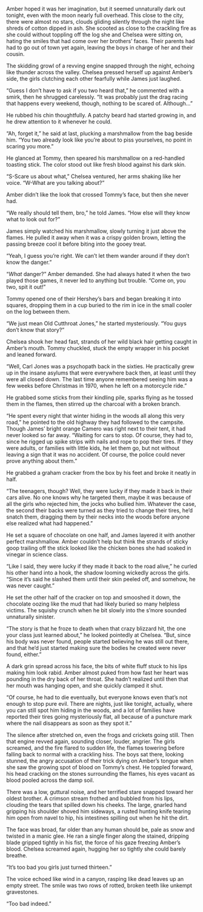  Amber hoped it was her imagination, but it seemed unnaturally dark out tonight, even with the moon nearly full overhead. This close to the city, there were almost no stars, clouds gliding silently through the night like shreds of cotton dipped in ash. She scooted as close to the crackling fire as she could without toppling off the log she and Chelsea were sitting on, hating the smiles that had come over her brothers’ faces. Their parents had had to go out of town yet again, leaving the boys in charge of her and their cousin.

The skidding growl of a revving engine snapped through the night, echoing like thunder across the valley. Chelsea pressed herself up against Amber’s side, the girls clutching each other fearfully while James just laughed.

“Guess I don’t have to ask if you two heard that,” he commented with a smirk, then he shrugged carelessly. “It was probably just the drag racing that happens every weekend, though, nothing to be scared of. Although…”

He rubbed his chin thoughtfully. A patchy beard had started growing in, and he drew attention to it whenever he could.

“Ah, forget it,” he said at last, plucking a marshmallow from the bag beside him. “You two already look like you’re about to piss yourselves, no point in scaring you more.”

He glanced at Tommy, then speared his marshmallow on a red-handled toasting stick. The color stood out like fresh blood against his dark skin.

“S-Scare us about what,” Chelsea ventured, her arms shaking like her voice. “W-What are you talking about?”

Amber didn’t like the look that crossed Tommy’s face, but then she never had.

“We really should tell them, bro,” he told James. “How else will they know what to look out for?”

James simply watched his marshmallow, slowly turning it just above the flames. He pulled it away when it was a crispy golden brown, letting the passing breeze cool it before biting into the gooey treat.

“Yeah, I guess you’re right. We can’t let them wander around if they don’t know the danger.”

“*What* danger?” Amber demanded. She had always hated it when the two played those games, it never led to anything but trouble. “Come on, you two, spit it out!”

Tommy opened one of their Hershey’s bars and began breaking it into squares, dropping them in a cup buried to the rim in ice in the small cooler on the log between them.

“We just mean Old Cutthroat Jones,” he started mysteriously. “You guys don’t know that story?”

Chelsea shook her head fast, strands of her wild black hair getting caught in Amber’s mouth. Tommy chuckled, stuck the empty wrapper in his pocket and leaned forward.

“Well, Carl Jones was a psychopath back in the sixties. He practically grew up in the insane asylums that were everywhere back then, at least until they were all closed down. The last time anyone remembered seeing him was a few weeks before Christmas in 1970, when he left on a motorcycle ride.”

He grabbed some sticks from their kindling pile, sparks flying as he tossed them in the flames, then stirred up the charcoal with a broken branch.

“He spent every night that winter hiding in the woods all along this very road,” he pointed to the old highway they had followed to the campsite. Though James’ bright orange Camero was right next to their tent, it had never looked so far away. “Waiting for cars to stop. Of course, they had to, since he rigged up spike strips with nails and rope to pop their tires. If they were adults, or families with little kids, he let them go, but not without leaving a sign that it was no accident. Of course, the police could never prove anything about them.”

He grabbed a graham cracker from the box by his feet and broke it neatly in half.

“The teenagers, though? Well, they were lucky if they made it back in their cars alive. No one knows why he targeted them, maybe it was because of all the girls who rejected him, the jocks who bullied him. Whatever the case, the second their backs were turned as they tried to change their tires, he’d snatch them, dragging them by their necks into the woods before anyone else realized what had happened.”

He set a square of chocolate on one half, and James layered it with another perfect marshmallow. Amber couldn’t help but think the strands of sticky goop trailing off the stick looked like the chicken bones she had soaked in vinegar in science class.

“Like I said, they were lucky if they made it back to the road alive,” he curled his other hand into a hook, the shadow looming wickedly across the girls. “Since it’s said he slashed them until their skin peeled off, and somehow, he was never caught.”

He set the other half of the cracker on top and smooshed it down, the chocolate oozing like the mud that had likely buried so many helpless victims. The squishy crunch when he bit slowly into the s’more sounded unnaturally sinister.

“The story is that he froze to death when that crazy blizzard hit, the one your class just learned about,” he looked pointedly at Chelsea. “But, since his body was never found, people started believing he was still out there, and that he’d just started making sure the bodies he created were never found, either.”

A dark grin spread across his face, the bits of white fluff stuck to his lips making him look rabid. Amber almost puked from how fast her heart was pounding in the dry back of her throat. She hadn’t realized until then that her mouth was hanging open, and she quickly clamped it shut.

“Of course, he had to die eventually, but everyone knows even that’s not enough to stop pure evil. There are nights, just like tonight, actually, where you can still spot him hiding in the woods, and a lot of families have reported their tires going mysteriously flat, all because of a puncture mark where the nail disappears as soon as they spot it.”

The silence after stretched on, even the frogs and crickets going still. Then that engine revved again, sounding closer, louder, angrier. The girls screamed, and the fire flared to sudden life, the flames towering before falling back to normal with a crackling hiss. The boys sat there, looking stunned, the angry accusation of their trick dying on Amber’s tongue when she saw the growing spot of blood on Tommy’s chest. He toppled forward, his head cracking on the stones surrounding the flames, his eyes vacant as blood pooled across the damp soil.

There was a low, guttural noise, and her terrified stare snapped toward her oldest brother. A crimson stream frothed and bubbled from his lips, clouding the tears that spilled down his cheeks. The large, gnarled hand gripping his shoulder shoved him sideways, a rusted hunting knife tearing him open from navel to hip, his intestines spilling out when he hit the dirt.

The face was broad, far older than any human should be, pale as snow and twisted in a manic glee. He ran a single finger along the stained, dripping blade gripped tightly in his fist, the force of his gaze freezing Amber’s blood. Chelsea screamed again, hugging her so tightly she could barely breathe.

“It’s too bad you girls just turned thirteen.”

The voice echoed like wind in a canyon, rasping like dead leaves up an empty street. The smile was two rows of rotted, broken teeth like unkempt gravestones.

“Too bad indeed.”